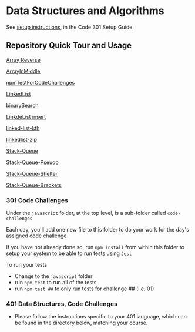 # Data Structures and Algorithms

See [setup instructions](https://codefellows.github.io/setup-guide/code-301/3-code-challenges), in the Code 301 Setup Guide.

## Repository Quick Tour and Usage

[Array Reverse](javascript/reverseArrayJs/README.md)

[ArrayInMiddle](javascript/insertShiftArray/README.md)

[npmTestForCodeChallenges](javascript/ProofOfTest/README.md)

[LinkedList](javascript/linked-list/README.md)

[binarySearch](javascript/binarySearch/README.md)

[LinkdeList insert](javascript/LinkedList-Insert/README.md)

[linked-list-kth](javascript/linked-list-kth/README.md)

[linkedlist-zip](javascript/linkedlist-zip//README.md)

[Stack-Queue](javascript/Stack-Queue/README.md)

[Stack-Queue-Pseudo](javascript/Stack-Queue//Stack-Queue-Pseudo/README.md)

[Stack-Queue-Shelter](javascript/Stack-Queue//Stack-Queue-Shelter/README.md)

[Stack-Queue-Brackets](javascript/Stack-Queue/Stack-Queue-Brackets/README.md)

### 301 Code Challenges

Under the `javascript` folder, at the top level, is a sub-folder called `code-challenges`

Each day, you'll add one new file to this folder to do your work for the day's assigned code challenge

If you have not already done so, run `npm install` from within this folder to setup your system to be able to run tests using `Jest`

To run your tests

- Change to the `javascript` folder
- run `npm test` to run all of the tests
- run `npm test ##` to only run tests for challenge ## (i.e. 01)

### 401 Data Structures, Code Challenges

- Please follow the instructions specific to your 401 language, which can be found in the directory below, matching your course.
